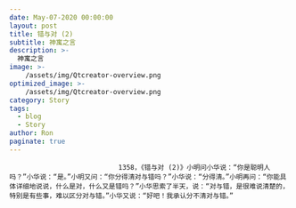 ```yaml
---
date: May-07-2020 00:00:00
layout: post
title: 错与对 (2)
subtitle: 神寓之言
description: >-
  神寓之言
image: >-
    /assets/img/Qtcreator-overview.png
optimized_image: >-
    /assets/img/Qtcreator-overview.png
category: Story
tags:
  - blog
  - Story
author: Ron
paginate: true
---
```


							　　1358，《错与对 (2)》小明问小华说：“你是聪明人吗？”小华说：“是。”小明又问：“你分得清对与错吗？”小华说：“分得清。”小明再问：“你能具体详细地说说，什么是对，什么又是错吗？”小华思索了半天，说：“对与错，是很难说清楚的，特别是有些事，难以区分对与错。”小华又说：“好吧！我承认分不清对与错。”
							
							
						